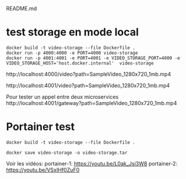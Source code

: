 README.md

# test storage en mode local

```
docker build -t video-storage --file Dockerfile .
docker run -p 4000:4000 -e PORT=4000 video-storage
docker run -p 4001:4001 -e PORT=4001 -e VIDEO_STORAGE_PORT=4000 -e VIDEO_STORAGE_HOST='host.docker.internal'  video-storage
```

http://localhost:4000/video?path=SampleVideo_1280x720_1mb.mp4

http://localhost:4001/video?path=SampleVideo_1280x720_1mb.mp4

Pour tester un appel entre deux microservices
http://localhost:4001/gateway?path=SampleVideo_1280x720_1mb.mp4


# Portainer test
```
docker build -t video-storage --file Dockerfile .

docker save video-storage -o video-storage.tar
```

Voir les vidéos:
portainer-1: https://youtu.be/L0ak_Jsi3W8
portainer-2: https://youtu.be/VSxIHf0ZuF0


